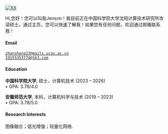 [![XX](https://img.shields.io/badge/XX-github-blue?logo=github)](https://github.com/871612098)

 Hi,您好！您可以叫我Jenson！我目前正在中国科学院大学沈阳计算技术研究所攻读硕士。通过主页，您可以快速了解我！如果您有任何问题，欢迎通过邮箱联系我！

#### Email  
<code>zhansheng23@mails.ucas.ac.cn</code>  
<code>19155353774@163.com</code>

#### Education  
**中国科学院大学**, 硕士，计算机技术 (2023 – 2026)  
• GPA: 3.76/4.0  

**安徽师范大学**, 本科，计算机科学与技术 (2019 – 2023)  
• GPA: 3.78/5.0  

#### Research Interests  
图像融合；低光增强；轻量化网络.
